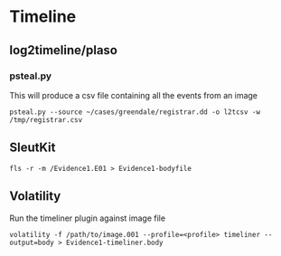 # Timeline

## log2timeline/plaso

### psteal.py

This will produce a csv file containing all the events from an image

```text
psteal.py --source ~/cases/greendale/registrar.dd -o l2tcsv -w /tmp/registrar.csv
```


## SleutKit

```text
fls -r -m /Evidence1.E01 > Evidence1-bodyfile
```

## Volatility

Run the timeliner plugin against image file

```text
volatility -f /path/to/image.001 --profile=<profile> timeliner --output=body > Evidence1-timeliner.body
```
